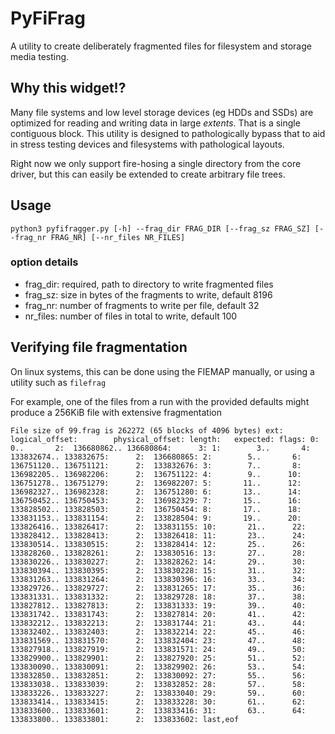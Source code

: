 # PyFiFrag
A utility to create deliberately fragmented files for filesystem and 
storage media testing.

## Why this widget!?
Many file systems and low level storage devices (eg HDDs and SSDs) are
optimized for reading and writing data in large _extents_. That is a
single contiguous block. This utility is designed to pathologically
bypass that to aid in stress testing devices and filesystems with 
pathological layouts.

Right now we only support fire-hosing a single
directory from the core driver, but this can easily be extended
to create arbitrary file trees.

## Usage

``
python3 pyfifragger.py [-h] --frag_dir FRAG_DIR [--frag_sz FRAG_SZ] [--frag_nr FRAG_NR] [--nr_files NR_FILES]
``

### option details

* frag_dir: required, path to directory to write fragmented files
* frag_sz: size in bytes of the fragments to write, default 8196
* frag_nr: number of fragments to write per file, default 32
* nr_files: number of files in total to write, default 100

## Verifying file fragmentation

On linux systems, this can be done using the FIEMAP manually, or using a utility such as ``filefrag``

For example, one of the files from a run with the provided defaults might produce a 256KiB file
with extensive fragmentation

``
File size of 99.frag is 262272 (65 blocks of 4096 bytes)
 ext:     logical_offset:        physical_offset: length:   expected: flags:
   0:        0..       2:  136680862.. 136680864:      3:
   1:        3..       4:  133832674.. 133832675:      2:  136680865:
   2:        5..       6:  136751120.. 136751121:      2:  133832676:
   3:        7..       8:  136982205.. 136982206:      2:  136751122:
   4:        9..      10:  136751278.. 136751279:      2:  136982207:
   5:       11..      12:  136982327.. 136982328:      2:  136751280:
   6:       13..      14:  136750452.. 136750453:      2:  136982329:
   7:       15..      16:  133828502.. 133828503:      2:  136750454:
   8:       17..      18:  133831153.. 133831154:      2:  133828504:
   9:       19..      20:  133826416.. 133826417:      2:  133831155:
  10:       21..      22:  133828412.. 133828413:      2:  133826418:
  11:       23..      24:  133830514.. 133830515:      2:  133828414:
  12:       25..      26:  133828260.. 133828261:      2:  133830516:
  13:       27..      28:  133830226.. 133830227:      2:  133828262:
  14:       29..      30:  133830394.. 133830395:      2:  133830228:
  15:       31..      32:  133831263.. 133831264:      2:  133830396:
  16:       33..      34:  133829726.. 133829727:      2:  133831265:
  17:       35..      36:  133831331.. 133831332:      2:  133829728:
  18:       37..      38:  133827812.. 133827813:      2:  133831333:
  19:       39..      40:  133831742.. 133831743:      2:  133827814:
  20:       41..      42:  133832212.. 133832213:      2:  133831744:
  21:       43..      44:  133832402.. 133832403:      2:  133832214:
  22:       45..      46:  133831569.. 133831570:      2:  133832404:
  23:       47..      48:  133827918.. 133827919:      2:  133831571:
  24:       49..      50:  133829900.. 133829901:      2:  133827920:
  25:       51..      52:  133830090.. 133830091:      2:  133829902:
  26:       53..      54:  133832850.. 133832851:      2:  133830092:
  27:       55..      56:  133833038.. 133833039:      2:  133832852:
  28:       57..      58:  133833226.. 133833227:      2:  133833040:
  29:       59..      60:  133833414.. 133833415:      2:  133833228:
  30:       61..      62:  133833600.. 133833601:      2:  133833416:
  31:       63..      64:  133833800.. 133833801:      2:  133833602: last,eof
  ``



